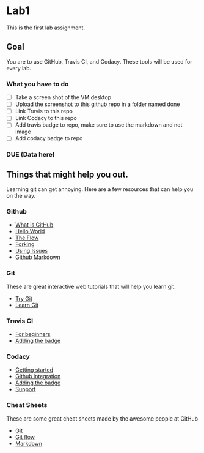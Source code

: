 # Lab1

This is the first lab assignment.

## Goal

You are to use GitHub, Travis CI, and Codacy.
These tools will be used for every lab.

### What you have to do

- [ ] Take a screen shot of the VM desktop
- [ ] Upload the screenshot to this github repo in a folder named done
- [ ] Link Travis to this repo
- [ ] Link Codacy to this repo
- [ ] Add travis badge to repo, make sure to use the markdown and not image
- [ ] Add codacy badge to repo

### DUE (Data here)

## Things that might help you out.

Learning git can get annoying. Here are a few resources that can help you on the way.

### Github

* [What is GitHub](https://www.youtube.com/watch?v=w3jLJU7DT5E&t)
* [Hello World](https://guides.github.com/activities/hello-world/)
* [The Flow](https://guides.github.com/introduction/flow/)
* [Forking](https://guides.github.com/activities/forking/)
* [Using Issues](https://guides.github.com/features/issues/)
* [Github Markdown](https://guides.github.com/features/mastering-markdown/)

### Git

These are great interactive web tutorials that will help you learn git.
* [Try Git](https://try.github.io/levels/1/challenges/1)
* [Learn Git](http://learngitbranching.js.org/)

### Travis CI

* [For beginners](https://docs.travis-ci.com/user/for-beginners)
* [Adding the badge](https://docs.travis-ci.com/user/status-images/)

### Codacy

* [Getting started](https://support.codacy.com/hc/en-us/articles/207278449-Getting-started-with-Codacy)
* [Github integration](https://support.codacy.com/hc/en-us/articles/207280219-GitHub)
* [Adding the badge](https://support.codacy.com/hc/en-us/articles/212799365-Badges)
* [Support](https://support.codacy.com/hc/en-us)

### Cheat Sheets

These are some great cheat sheets made by the awesome people at GitHub
* [Git](https://education.github.com/git-cheat-sheet-education.pdf)
* [Git flow](https://enterprise.github.com/downloads/en/github-flow-cheatsheet.pdf)
* [Markdown](https://enterprise.github.com/downloads/en/markdown-cheatsheet.pdf)
